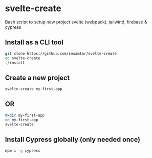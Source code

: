 
# svelte-create

Bash script to setup new project svelte (webpack), tailwind, firebase & cypress

## Install as a CLI tool

```bash
git clone https://github.com/imsamtar/svelte-create
cd svelte-create
./install
```

## Create a new project

```bash
svelte-create my-first-app
```

## OR

```bash
mkdir my-first-app
cd my-first-app
svelte-create
```

## Install Cypress globally (only needed once)

```bash
npm i -g cypress
```
